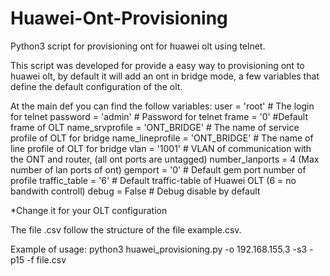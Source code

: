 # Huawei-Ont-Provisioning
Python3 script for provisioning ont for huawei olt using telnet.

This script was developed for provide a easy way to provisioning ont to huawei olt, by default it will add an ont in bridge mode, a few variables that define the default configuration of the olt.

At the main def you can find the follow variables:
	user = 'root' # The login for telnet
	password = 'admin' # Password for telnet
	frame = '0' #Default frame of OLT
	name_srvprofile = 'ONT_BRIDGE' # The name of service profile of OLT for bridge
	name_lineprofile = 'ONT_BRIDGE' # The name of line profile of OLT for bridge
	vlan = '1001' # VLAN of communication with the ONT and router, (all ont ports are untagged)
	number_lanports = 4 (Max number of lan ports of ont)
	gemport = '0' # Default gem port number of profile
	traffic_table = '6' # Default traffic-table of Huawei OLT (6 = no bandwith controll)
	debug = False # Debug disable by default
  
  *Change it for your OLT configuration
 
 The file .csv follow the structure of the file example.csv.
 
 Example of usage: python3 huawei_provisioning.py -o 192.168.155.3 -s3 -p15 -f file.csv
